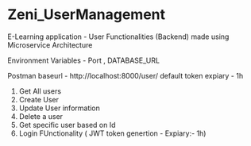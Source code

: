 # Zeni_UserManagement
E-Learning application - User Functionalities (Backend) made using Microservice Architecture 

Environment Variables - Port , DATABASE_URL

Postman baseurl - http://localhost:8000/user/
default token expiary - 1h

1. Get All users
2. Create User
3. Update User information
4. Delete a user
5. Get specific user based on Id
6. Login FUnctionality ( JWT token genertion - Expiary:- 1h)